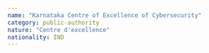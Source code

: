 ```yaml
---
name: "Karnataka Centre of Excellence of Cybersecurity"
category: public-authority
nature: "Centre d'excellence"
nationality: IND
---
```

    